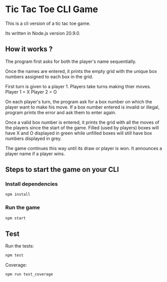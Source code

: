 # Tic Tac Toe CLI Game 
This is a cli version of a tic tac toe game.

Its written in Node.js version 20.9.0.

## How it works ?
The program first asks for both the player's name sequentially. 

Once the names are entered, it prints the empty grid with the unique box numbers assigned to each box in the grid.

First turn is given to a player 1. Players take turns making thier moves.
Player 1 = X
Player 2 = O

On each player's turn, the program ask for a box number on which the player want to make his move. If a box number entered is invalid or illegal, program prints the error and ask them to enter again.

Once a valid box number is entered, it prints the grid with all the moves of the players since the start of the game. Filled (used by players) boxes will have X and O displayed in green while unfilled boxes will still have box numbers displayed in grey.

The game continues this way until its draw or player is won. It announces a player name if a player wins.

## Steps to start the game on your CLI
### Install dependencies
```sh
npm install
```

### Run the game
```sh
npm start
```

## Test
Run the tests:
```sh
npm test
```

Coverage:
```sh
npm run test_coverage
```
